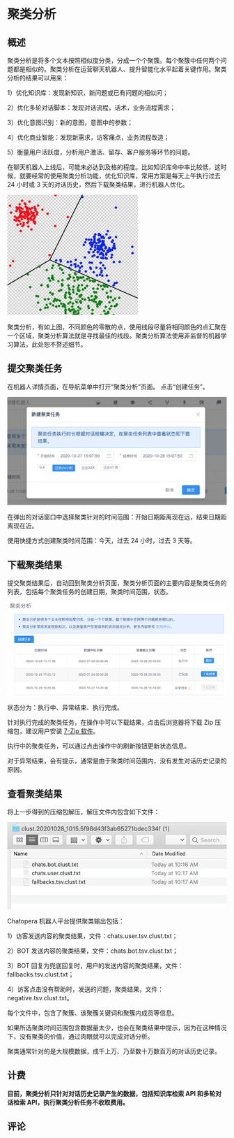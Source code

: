 # 聚类分析

## 概述

聚类分析是将多个文本按照相似度分类，分成一个个聚簇。每个聚簇中任何两个问题都是相似的。聚类分析在运营聊天机器人、提升智能化水平起着关键作用。聚类分析的结果可以用来：

1）优化知识库：发现新知识，新问题或已有问题的相似问；

2）优化多轮对话脚本：发现对话流程，话术，业务流程需求；

3）优化意图识别：新的意图，意图中的参数；

4）优化商业智能：发现新需求，访客痛点，业务流程改造；

5）衡量用户活跃度，分析用户激活、留存、客户服务等环节的问题。

在聊天机器人上线后，可能未必达到及格的程度。比如知识库命中率比较低，这时候，就要经常的使用聚类分析功能，优化知识库，常用方案是每天上午执行过去 24 小时或 3 天的对话历史，然后下载聚类结果，进行机器人优化。

<img width="300" src="../../images/products/platform/lattice-1.png" alt="聚类分析形象图"/>

聚类分析，有如上图，不同颜色的零散的点，使用线段尽量将相同颜色的点汇聚在一个区域，聚类分析算法就是寻找最佳的线段。聚类分析算法使用非监督的机器学习算法，此处恕不赘述细节。

## 提交聚类任务

在机器人详情页面，在导航菜单中打开“聚类分析”页面。
点击“创建任务”。

<img width="600" src="../../images/products/platform/lattice-2.png" alt=""/>

在弹出的对话窗口中选择聚类针对的时间范围：开始日期距离现在远，结束日期距离现在近。

使用快捷方式创建聚类时间范围：今天，过去 24 小时，过去 3 天等。

## 下载聚类结果

提交聚类结果后，自动回到聚类分析页面，聚类分析页面的主要内容是聚类任务的列表，包括每个聚类任务的创建日期，聚类时间范围，状态。

<img width="600" src="../../images/products/platform/lattice-4.png" alt=""/>

状态分为：执行中、异常结束、执行完成。

针对执行完成的聚类任务，在操作中可以下载结果，点击后浏览器将下载 Zip 压缩包，建议用户安装 [7-Zip 软件](https://www.7-zip.org/)。

执行中的聚类任务，可以通过点击操作中的刷新按钮更新状态信息。

对于异常结束，会有提示，通常是由于聚类时间范围内，没有发生对话历史记录的原因。

## 查看聚类结果

将上一步得到的压缩包解压，解压文件内包含如下文件：

<img width="600" src="../../images/products/platform/lattice-3.png" alt=""/>

Chatopera 机器人平台提供聚类输出包括：

1）访客发送内容的聚类结果，文件：chats.user.tsv.clust.txt；

2）BOT 发送内容的聚类结果，文件：chats.bot.tsv.clust.txt；

3）BOT 回复为兜底回复时，用户的发送内容的聚类结果，文件：fallbacks.tsv.clust.txt；

4）访客点击没有帮助时，发送的问题，聚类结果，文件：negative.tsv.clust.txt。

每个文件中，包含了聚簇、该聚簇关键词和聚簇内成员等信息。

如果所选聚类时间范围包含数据量太少，也会在聚类结果中提示，因为在这种情况下，没有聚类的价值，通过肉眼就可以完成对话分析。

聚类通常针对的是大规模数据，成千上万、乃至数十万数百万的对话历史记录。

## 计费

**目前，聚类分析只针对对话历史记录产生的数据，包括知识库检索 API 和多轮对话检索 API，执行聚类分析任务不收取费用。**

## 评论

<script src="https://utteranc.es/client.js"
        repo="chatopera/docs"
        issue-term="pathname"
        label="Comment"
        theme="github-light"
        crossorigin="anonymous"
        async>
</script>
